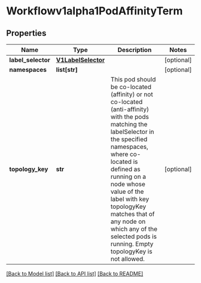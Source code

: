 # Workflowv1alpha1PodAffinityTerm

## Properties
Name | Type | Description | Notes
------------ | ------------- | ------------- | -------------
**label_selector** | [**V1LabelSelector**](V1LabelSelector.md) |  | [optional] 
**namespaces** | **list[str]** |  | [optional] 
**topology_key** | **str** | This pod should be co-located (affinity) or not co-located (anti-affinity) with the pods matching the labelSelector in the specified namespaces, where co-located is defined as running on a node whose value of the label with key topologyKey matches that of any node on which any of the selected pods is running. Empty topologyKey is not allowed. | [optional] 

[[Back to Model list]](../README.md#documentation-for-models) [[Back to API list]](../README.md#documentation-for-api-endpoints) [[Back to README]](../README.md)


